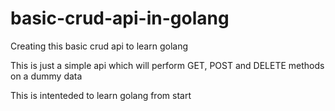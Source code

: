 # basic-crud-api-in-golang

Creating this basic crud api to learn golang

This is just a simple api which will perform GET, POST and DELETE methods on a dummy data

This is intenteded to learn golang from start
